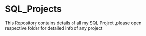 # SQL_Projects

This Repository contains details of all my SQL Project ,please open respective folder for detailed info of any project
